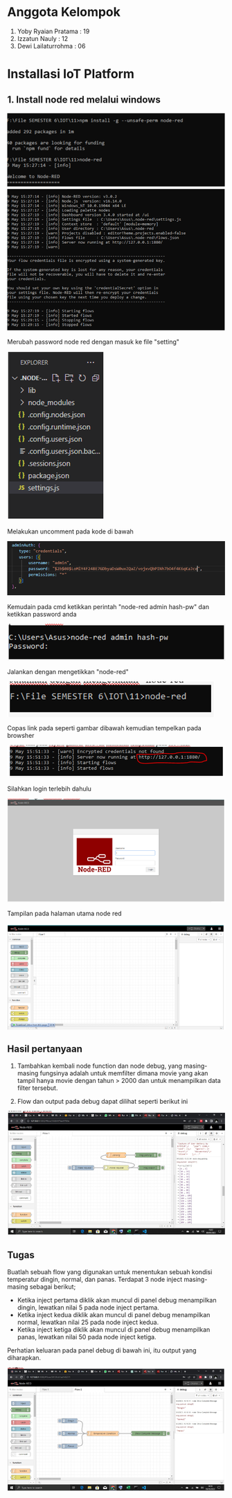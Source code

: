 # Anggota Kelompok
1. Yoby Ryaian Pratama : 19
2. Izzatun Nauly : 12
3. Dewi Lailaturrohma : 06

# Installasi IoT Platform

## 1.	Install node red melalui windows

<img src = "Kelompok5\Gambar1.png">

<img src = "Kelompok5\Gambar2.png">

Merubah password node red dengan masuk ke file "setting"

<img src = "Kelompok5\Gambar3.png">

Melakukan uncomment pada kode di bawah

<img src = "Kelompok5\Gambar4.png">

Kemudain pada cmd ketikkan perintah "node-red admin hash-pw" dan ketikkan password anda

<img src = "Kelompok5\Gambar5.png">

Jalankan dengan mengetikkan "node-red"

<img src = "Kelompok5\Gambar6.png">

Copas link pada seperti gambar dibawah kemudian tempelkan pada browsher

<img src = "Kelompok5\Gambar7.png">

Silahkan login terlebih dahulu

<img src = "Kelompok5\Gambar8.png">

Tampilan pada halaman utama node red

<img src = "Kelompok5\Gambar9.png">

## Hasil pertanyaan

1. Tambahkan kembali node function dan node debug, yang masing-masing fungsinya adalah untuk memfilter dimana movie yang akan tampil hanya movie dengan tahun > 2000 dan untuk menampilkan data filter tersebut.

2. Flow dan output pada debug dapat dilihat seperti berikut ini

<img src = "Kelompok5\Gambar10.png">

## Tugas

Buatlah sebuah flow yang digunakan untuk menentukan sebuah kondisi temperatur dingin, normal, dan panas. Terdapat 3 node inject masing-masing sebagai berikut;

- Ketika inject pertama diklik akan muncul di panel debug menampilkan dingin, lewatkan nilai 5 pada node inject pertama.
- Ketika inject kedua diklik akan muncul di panel debug menampilkan normal, lewatkan nilai 25 pada node inject kedua.
- Ketika inject ketiga diklik akan muncul di panel debug menampilkan panas, lewatkan nilai 50 pada node inject ketiga.

Perhatian keluaran pada panel debug di bawah ini, itu output yang diharapkan.

<img src = "Kelompok5\Gambar11.png">